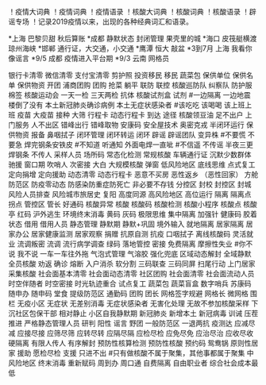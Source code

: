 ！疫情大词典
！疫情词典
！疫情语录
！核酸大词典
！核酸词典
！核酸语录
！辟谣专场
！记录2019疫情以来，出现的各种经典词汇和语录。

*上海  巴黎贝甜 秋后算账
*成都  静默状态 封闭管理 果壳里的城
*海口  皮筏艇横渡琼州海峡
*邯郸  通行证，大交通，小交通
*鹰潭  恒大 敲盆
*3到7月 上海 我看你像谣言
*9/5 成都  疫情进入平台期
*9/3 云南  网格员

银行卡清零
微信清零
支付宝清零
剪护照
投资移民
移民
蔬菜包
保供单位
保供名单
保供物资
开团
浦商团购
团购
抢菜
躺平
联防
联控
核酸巡防队
纠察队
防护服
棉签
核酸运动会
一天一检
三天两检
抗体
核酸试剂盒
试剂
#一边隔离 一边地震 楼倒了没有
本土新冠肺炎确诊病例
本土无症状感染者
#该吃吃 该喝喝 该上班上班
疫苗
大疫苗
接种
大筛
行程卡
动态行程卡
到达
途径
核酸领豆油
足不出户
上门服务
人不出区
错峰出行
错峰取物
安康码
安全屋技术
奥密克戎
半闭环运行
保供物资
报备
鼻咽拭子
闭环管理
闭环转运
闭环
辟谣
辟谣团队
变异株
#不要慌 不要急 焊完钢条安铁皮
#不知道 听通知 外面电焊一直呲
#不信遥 不传谣 半夜三更焊钢条
不传人
采样人员
场所码
常态化检测
常规核酸
车辆通行证
沉默少数群体
驰援
窗口期
吹哨人
次密接
大白
大规模核酸
弹窗
低风险地区
底线思维
点式复工
定向捐增
定向援助
动态清零
动态行程卡
恶意不买房 
恶性返乡 （恶性回家）
方舱
防范区
防疫零动态
防感染防重症防死亡
非必要不存钱
分控区
封校
封控区
封城
风险人员排查
风险城市旅居史
复阳
高度同源
高风险地区
高位运行
隔离
隔离点
拐点
管控区
管长
好通码
核酸异常
核酸
核酸码
核酸检测
核酸小程序
核酸点
核酸亭
红码
沪外逃生
环境终末消毒
黄码
灰码
极限思维
集中隔离
加强针
健康码
胶着状态
借用
借用人员
静态管理
静默期
静默+巩固
境外输入
就地隔离
居家隔离
居家办公
居家健康监测
居家观察
捐赠
抗原自测
抗疫
口咽拭子
离线核酸码
灵活就业 
流调叛密
流调
流行病学调查
绿码
落地管控
密接
免费隔离
摩擦性失业
#你不说 我不说 一车一车往外拖
气泡式管理
气溶胶
强化兜底
区域动态解封
全域静默
全员核酸
劝返
确诊
熔断
入户消杀
软分割
三码联查
三码同屏
扫尾行动
上门居家采集核酸
社会面基本清零
社会面动态清零
社区团购
社会面清零
社会面流动人员
时空伴随者
时空密接
时光轨迹重合
试点复工
蔬菜包
蔬菜盲盒
数字哨兵
苏康码
随申办
随申码
堂食
提级防范区
通勤码
团购
团长
网格签字规避
网格长
微网格
围栏
无疫小区
无症状
无差别消毒
无症状感染者
无害化处理
无故不参加核酸采样
下沉社区包保干部
相对静止
小区自我静默期
新冠肺炎
新增本土
新冠病毒
训诫
压茬推进
严格静态管理人员
研判
阳性
谣言
野团
一般防范区
一退两抗
疫测达
应减尽减
应接尽接
应筛尽筛
应转尽转
应隔尽隔
应检尽检
应免尽免
应治尽治
应收尽收
硬隔离
有限人传人
有序解封
预防性核算检测
预防性核酸
预约码
鸳鸯锅
原则性居家
援助
愿检尽检
支援
只进不出
#只有做核酸不属于聚集，其他事都属于聚集
中风险地区
终末消毒
重新赋码
周到办
周口通
自费隔离
自由职业者
综合社会成本最低
